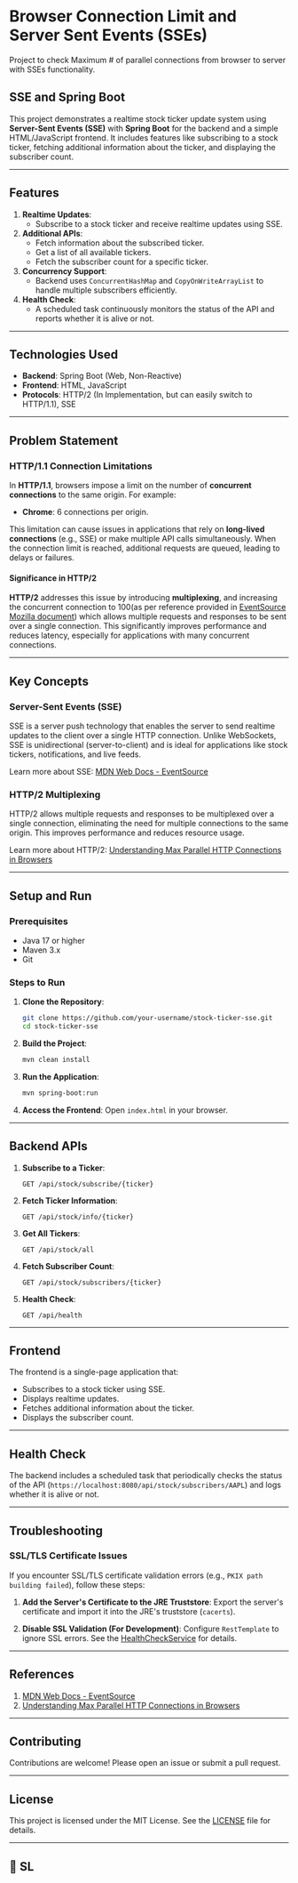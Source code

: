 # Browser Connection Limit and Server Sent Events (SSEs)
Project to check Maximum # of parallel connections from browser to server with SSEs functionality.

## SSE and Spring Boot

This project demonstrates a realtime stock ticker update system using **Server-Sent Events (SSE)** with **Spring Boot** for the backend and a simple HTML/JavaScript frontend. It includes features like subscribing to a stock ticker, fetching additional information about the ticker, and displaying the subscriber count.

---

## **Features**
1. **Realtime Updates**:
    - Subscribe to a stock ticker and receive realtime updates using SSE.
2. **Additional APIs**:
    - Fetch information about the subscribed ticker.
    - Get a list of all available tickers.
    - Fetch the subscriber count for a specific ticker.
3. **Concurrency Support**:
    - Backend uses `ConcurrentHashMap` and `CopyOnWriteArrayList` to handle multiple subscribers efficiently.
4. **Health Check**:
    - A scheduled task continuously monitors the status of the API and reports whether it is alive or not.

---

## **Technologies Used**
- **Backend**: Spring Boot (Web, Non-Reactive)
- **Frontend**: HTML, JavaScript
- **Protocols**: HTTP/2 (In Implementation, but can easily switch to HTTP/1.1), SSE

---

## **Problem Statement**

### **HTTP/1.1 Connection Limitations**
In **HTTP/1.1**, browsers impose a limit on the number of **concurrent connections** to the same origin. For example:
- **Chrome**: 6 connections per origin.

This limitation can cause issues in applications that rely on **long-lived connections** (e.g., SSE) or make multiple API calls simultaneously. When the connection limit is reached, additional requests are queued, leading to delays or failures.

#### **Significance in HTTP/2**
**HTTP/2** addresses this issue by introducing **multiplexing**, and increasing the concurrent connection to 100(as per reference provided in [EventSource Mozilla document](https://developer.mozilla.org/en-US/docs/Web/API/EventSource)) which allows multiple requests and responses to be sent over a single connection. This significantly improves performance and reduces latency, especially for applications with many concurrent connections.

---

## **Key Concepts**

### **Server-Sent Events (SSE)**
SSE is a server push technology that enables the server to send realtime updates to the client over a single HTTP connection. Unlike WebSockets, SSE is unidirectional (server-to-client) and is ideal for applications like stock tickers, notifications, and live feeds.

Learn more about SSE: [MDN Web Docs - EventSource](https://developer.mozilla.org/en-US/docs/Web/API/EventSource)

### **HTTP/2 Multiplexing**
HTTP/2 allows multiple requests and responses to be multiplexed over a single connection, eliminating the need for multiple connections to the same origin. This improves performance and reduces resource usage.

Learn more about HTTP/2: [Understanding Max Parallel HTTP Connections in Browsers](https://medium.com/@sathyanvimala1995/understanding-max-parallel-http-connections-in-browsers-d949f18ef8eb)

---

## **Setup and Run**

### **Prerequisites**
- Java 17 or higher
- Maven 3.x
- Git

### **Steps to Run**
1. **Clone the Repository**:
   ```bash
   git clone https://github.com/your-username/stock-ticker-sse.git
   cd stock-ticker-sse
   ```

2. **Build the Project**:
   ```bash
   mvn clean install
   ```

3. **Run the Application**:
   ```bash
   mvn spring-boot:run
   ```

4. **Access the Frontend**:
   Open `index.html` in your browser.

---

## **Backend APIs**
1. **Subscribe to a Ticker**:
   ```
   GET /api/stock/subscribe/{ticker}
   ```

2. **Fetch Ticker Information**:
   ```
   GET /api/stock/info/{ticker}
   ```

3. **Get All Tickers**:
   ```
   GET /api/stock/all
   ```

4. **Fetch Subscriber Count**:
   ```
   GET /api/stock/subscribers/{ticker}
   ```

5. **Health Check**:
   ```
   GET /api/health
   ```

---

## **Frontend**
The frontend is a single-page application that:
- Subscribes to a stock ticker using SSE.
- Displays realtime updates.
- Fetches additional information about the ticker.
- Displays the subscriber count.

---

## **Health Check**
The backend includes a scheduled task that periodically checks the status of the API (`https://localhost:8080/api/stock/subscribers/AAPL`) and logs whether it is alive or not.

---

## **Troubleshooting**

### **SSL/TLS Certificate Issues**
If you encounter SSL/TLS certificate validation errors (e.g., `PKIX path building failed`), follow these steps:
1. **Add the Server's Certificate to the JRE Truststore**:
   Export the server's certificate and import it into the JRE's truststore (`cacerts`).

2. **Disable SSL Validation (For Development)**:
   Configure `RestTemplate` to ignore SSL errors. See the [HealthCheckService](#health-check) for details.

---

## **References**
1. [MDN Web Docs - EventSource](https://developer.mozilla.org/en-US/docs/Web/API/EventSource)
2. [Understanding Max Parallel HTTP Connections in Browsers](https://medium.com/@sathyanvimala1995/understanding-max-parallel-http-connections-in-browsers-d949f18ef8eb)

---

## **Contributing**
Contributions are welcome! Please open an issue or submit a pull request.

---

## **License**
This project is licensed under the MIT License. See the [LICENSE](LICENSE) file for details.

---

## 🤘 SL